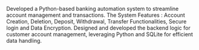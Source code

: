 Developed a Python-based banking automation system to streamline account management and transactions.
The System Features : Account Creation, Deletion, Deposit, Withdrawal, Transfer Functionalities, Secure login and
Data Encryption.
Designed and developed the backend logic for customer account management, leveraging Python and SQLite for efficient
data handling.
